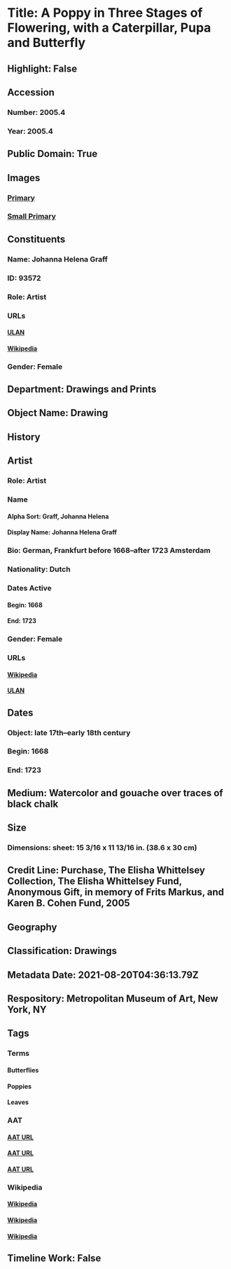 # Title: A Poppy in Three Stages of Flowering, with a Caterpillar, Pupa and Butterfly
## Highlight: False
## Accession
### Number: 2005.4
### Year: 2005.4
## Public Domain: True
## Images
### [Primary](https://images.metmuseum.org/CRDImages/dp/original/DP800924.jpg)
### [Small Primary](https://images.metmuseum.org/CRDImages/dp/web-large/DP800924.jpg)
## Constituents
### Name: Johanna Helena Graff
### ID: 93572
### Role: Artist
### URLs
#### [ULAN](http://vocab.getty.edu/page/ulan/500049496)
#### [Wikipedia](https://www.wikidata.org/wiki/Q3808914)
### Gender: Female
## Department: Drawings and Prints
## Object Name: Drawing
## History
## Artist
### Role: Artist
### Name
#### Alpha Sort: Graff, Johanna Helena
#### Display Name: Johanna Helena Graff
### Bio: German, Frankfurt before 1668–after 1723 Amsterdam
### Nationality: Dutch
### Dates Active
#### Begin: 1668
#### End: 1723
### Gender: Female
### URLs
#### [Wikipedia](https://www.wikidata.org/wiki/Q3808914)
#### [ULAN](http://vocab.getty.edu/page/ulan/500049496)
## Dates
### Object: late 17th–early 18th century
### Begin: 1668
### End: 1723
## Medium: Watercolor and gouache over traces of black chalk
## Size
### Dimensions: sheet: 15 3/16 x 11 13/16 in. (38.6 x 30 cm)
## Credit Line: Purchase, The Elisha Whittelsey Collection, The Elisha Whittelsey Fund, Anonymous Gift, in memory of Frits Markus, and Karen B. Cohen Fund, 2005
## Geography
## Classification: Drawings
## Metadata Date: 2021-08-20T04:36:13.79Z
## Respository: Metropolitan Museum of Art, New York, NY
## Tags
### Terms
#### Butterflies
#### Poppies
#### Leaves
### AAT
#### [AAT URL](http://vocab.getty.edu/page/aat/300417320)
#### [AAT URL](http://vocab.getty.edu/page/aat/300375678)
#### [AAT URL](http://vocab.getty.edu/page/aat/300011892)
### Wikipedia
#### [Wikipedia]()
#### [Wikipedia]()
#### [Wikipedia]()
## Timeline Work: False